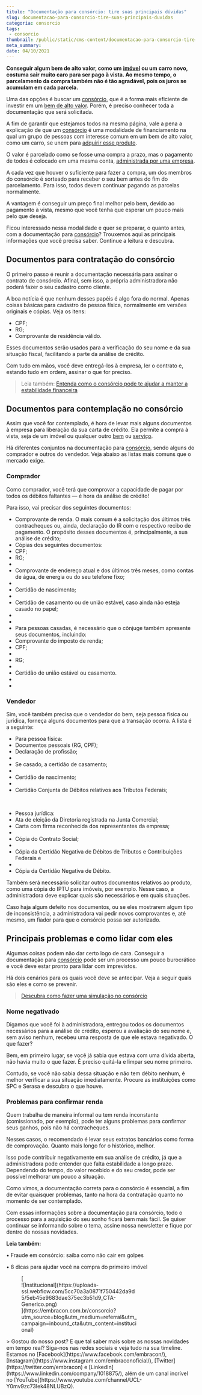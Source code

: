 ```yaml
---
titulo: "Documentação para consórcio: tire suas principais dúvidas"
slug: documentacao-para-consorcio-tire-suas-principais-duvidas
categoria: consorcio
tags:
 - consorcio
thumbnail: /public/static/cms-content/documentacao-para-consorcio-tire-suas-principais-duvidas.jpg
meta_summary: 
date: 04/10/2021
---
```

**Conseguir algum bem de alto valor, como um** [**imóvel**](https://www.embracon.com.br/consorcio-de-imoveis) **ou um carro novo, costuma sair muito caro para ser pago à vista. Ao mesmo tempo, o parcelamento da compra também não é tão agradável, pois os juros se acumulam em cada parcela.**

Uma das opções é buscar um [consórcio](https://www.embracon.com.br/blog/o-que-e-e-como-funciona-o-consorcio-em-andamento), que é a forma mais eficiente de investir em um [bem de alto valor](https://www.embracon.com.br/blog/vai-construir-uma-casa-descubra-quanto-vai-custar). Porém, é preciso conhecer toda a documentação que será solicitada.

A fim de garantir que estejamos todos na mesma página, vale a pena a explicação de que um [consórcio](https://www.embracon.com.br/conhecaoconsorcio/o-que-e-consorcio) é uma modalidade de financiamento na qual um grupo de pessoas com interesse comum em um bem de alto valor, como um carro, se unem para [adquirir esse produto](https://www.embracon.com.br/blog/quero-comprar-uma-casa-ou-carro-com-consorcio-por-onde-comecar).

O valor é parcelado como se fosse uma compra a prazo, mas o pagamento de todos é colocado em uma mesma conta, [administrada por uma empresa](https://www.embracon.com.br/a-embracon).

A cada vez que houver o suficiente para fazer a compra, um dos membros do consórcio é sorteado para receber o seu bem antes do fim do parcelamento. Para isso, todos devem continuar pagando as parcelas normalmente.

A vantagem é conseguir um preço final melhor pelo bem, devido ao pagamento à vista, mesmo que você tenha que esperar um pouco mais pelo que deseja.

Ficou interessado nessa modalidade e quer se preparar, o quanto antes, com a documentação para [consórcio](https://www.embracon.com.br/blog/sabe-a-diferenca-entre-consorcio-e-financiamento-a-gente-te-conta)? Trouxemos aqui as principais informações que você precisa saber. Continue a leitura e descubra.

Documentos para contratação do consórcio
----------------------------------------

O primeiro passo é reunir a documentação necessária para assinar o contrato de consórcio. Afinal, sem isso, a própria administradora não poderá fazer o seu cadastro como cliente.

A boa notícia é que nenhum desses papéis é algo fora do normal. Apenas coisas básicas para cadastro de pessoa física, normalmente em versões originais e cópias. Veja os itens:

- CPF;
- RG;
- Comprovante de residência válido.

Esses documentos serão usados para a verificação do seu nome e da sua situação fiscal, facilitando a parte da análise de crédito.

Com tudo em mãos, você deve entregá-los à empresa, ler o contrato e, estando tudo em ordem, assinar o que for preciso.

> Leia também: [Entenda como o consórcio pode te ajudar a manter a estabilidade financeira](https://www.embracon.com.br/blog/entenda-como-o-consorcio-pode-te-ajudar-a-manter-a-estabilidade-financeira)

Documentos para contemplação no consórcio
-----------------------------------------

Assim que você for contemplado, é hora de levar mais alguns documentos à empresa para liberação da sua carta de crédito. Ela permite a compra à vista, seja de um imóvel ou qualquer outro [bem](https://www.embracon.com.br/consorcio-de-carros) ou [serviço](https://www.embracon.com.br/consorcio-servicos).

Há diferentes conjuntos na documentação para [consórcio](https://www.embracon.com.br/blog/entenda-a-importancia-de-fazer-uma-simulacao-antes-de-contratar-um-consorcio), sendo alguns do comprador e outros do vendedor. Veja abaixo as listas mais comuns que o mercado exige.

### Comprador

Como comprador, você terá que comprovar a capacidade de pagar por todos os débitos faltantes — é hora da análise de crédito!

Para isso, vai precisar dos seguintes documentos:

- Comprovante de renda. O mais comum é a solicitação dos últimos três contracheques ou, ainda, declaração do IR com o respectivo recibo de pagamento. O propósito desses documentos é, principalmente, a sua análise de crédito;
- Cópias dos seguintes documentos:
- CPF;
- RG;
- 
- Comprovante de endereço atual e dos últimos três meses, como contas de água, de energia ou do seu telefone fixo;
- 
- Certidão de nascimento;
- 
- Certidão de casamento ou de união estável, caso ainda não esteja casado no papel;
- 
- 
- Para pessoas casadas, é necessário que o cônjuge também apresente seus documentos, incluindo:
- Comprovante do imposto de renda;
- CPF;
- 
- RG;
- 
- Certidão de união estável ou casamento.
- 
- 

### Vendedor

Sim, você também precisa que o vendedor do bem, seja pessoa física ou jurídica, forneça alguns documentos para que a transação ocorra. A lista é a seguinte:

- Para pessoa física:
- Documentos pessoais (RG, CPF);
- Declaração de profissão;
- 
- Se casado, a certidão de casamento;
- 
- Certidão de nascimento;
- 
- Certidão Conjunta de Débitos relativos aos Tributos Federais;

‍

- Pessoa jurídica:
- Ata de eleição da Diretoria registrada na Junta Comercial;
- Carta com firma reconhecida dos representantes da empresa;
- 
- Cópia do Contrato Social;
- 
- Cópia da Certidão Negativa de Débitos de Tributos e Contribuições Federais e
- 
- Cópia da Certidão Negativa de Débito.

Também será necessário solicitar outros documentos relativos ao produto, como uma cópia do IPTU para imóveis, por exemplo. Nesse caso, a administradora deve explicar quais são necessários e em quais situações.

Caso haja algum defeito nos documentos, ou se eles mostrarem algum tipo de inconsistência, a administradora vai pedir novos comprovantes e, até mesmo, um fiador para que o consórcio possa ser autorizado.

Principais problemas e como lidar com eles
------------------------------------------

Algumas coisas podem não dar certo logo de cara. Conseguir a documentação para [consórcio](https://www.embracon.com.br/blog/quanto-preciso-pagar-para-fazer-um-consorcio) pode ser um processo um pouco burocrático e você deve estar pronto para lidar com imprevistos.

Há dois cenários para os quais você deve se antecipar. Veja a seguir quais são eles e como se prevenir.

> [Descubra como fazer uma simulação no consórcio](https://www.embracon.com.br/blog/descubra-como-fazer-uma-simulacao-no-consorcio)

### Nome negativado

Digamos que você foi à administradora, entregou todos os documentos necessários para a análise de crédito, esperou a avaliação do seu nome e, sem aviso nenhum, recebeu uma resposta de que ele estava negativado. O que fazer?

Bem, em primeiro lugar, se você já sabia que estava com uma dívida aberta, não havia muito o que fazer. É preciso quitá-la e limpar seu nome primeiro.

Contudo, se você não sabia dessa situação e não tem débito nenhum, é melhor verificar a sua situação imediatamente. Procure as instituições como SPC e Serasa e descubra o que houve.

### Problemas para confirmar renda

Quem trabalha de maneira informal ou tem renda inconstante (comissionado, por exemplo), pode ter alguns problemas para confirmar seus ganhos, pois não há contracheques.

Nesses casos, o recomendado é levar seus extratos bancários como forma de comprovação. Quanto mais longo for o histórico, melhor.

Isso pode contribuir negativamente em sua análise de crédito, já que a administradora pode entender que falta estabilidade a longo prazo. Dependendo do tempo, do valor recebido e do seu credor, pode ser possível melhorar um pouco a situação.

Como vimos, a documentação correta para o consórcio é essencial, a fim de evitar quaisquer problemas, tanto na hora da contratação quanto no momento de ser contemplado.

Com essas informações sobre a documentação para consórcio, todo o processo para a aquisição do seu sonho ficará bem mais fácil. Se quiser continuar se informando sobre o tema, assine nossa newsletter e fique por dentro de nossas novidades.

**Leia também:**

• Fraude em consórcio: saiba como não cair em golpes

• 8 dicas para ajudar você na compra do primeiro imóvel

<figure class="w-richtext-figure-type-image w-richtext-align-center" style="max-width:310px">[<div>![Institucional](https://uploads-ssl.webflow.com/5cc70a3a0871f750442da9d5/5eb45e9683dae375ec3b51d9_CTA-Generico.png)</div>](https://embracon.com.br/consorcio?utm_source=blog&utm_medium=referral&utm_campaign=inbound_cta&utm_content=institucional)</figure>> Gostou do nosso post? E que tal saber mais sobre as nossas novidades em tempo real? Siga-nos nas redes sociais e veja tudo na sua timeline. Estamos no [Facebook](https://www.facebook.com/embracon/), [Instagram](https://www.instagram.com/embraconoficial/), [Twitter](https://twitter.com/embracon) e [LinkedIn](https://www.linkedin.com/company/1018875/), além de um canal incrível no [YouTube](https://www.youtube.com/channel/UCL-Y0mv9zc73Iek48NLUBzQ).
